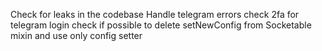 Check for leaks in the codebase
Handle telegram errors
check 2fa for telegram login
check if possible to delete setNewConfig from Socketable mixin and use only config setter

